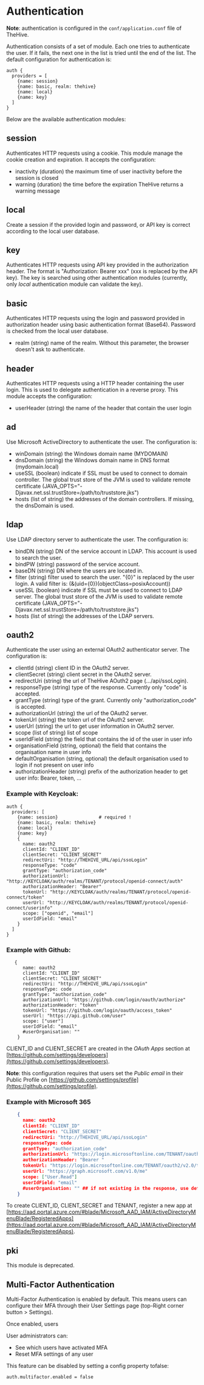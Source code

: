 # Authentication

**Note**: authentication is configured in the `conf/application.conf` file of TheHive.

Authentication consists of a set of module. Each one tries to authenticate the user. If it fails, the next one in the list is tried until the end of the list. The default configuration for authentication is:

```
auth {
  providers = [
    {name: session}
    {name: basic, realm: thehive}
    {name: local}
    {name: key}
  ]
}
```

Below are the available authentication modules:

## session

Authenticates HTTP requests using a cookie. This module manage the cookie creation and expiration. It accepts the configuration:

- inactivity (duration) the maximum time of user inactivity before the session is closed
- warning (duration) the time before the expiration TheHive returns a warning message

## local

Create a session if the provided login and password, or API key is correct according to the local user database.

## key

Authenticates HTTP requests using API key provided in the authorization header. The format is "Authorization: Bearer xxx" (xxx is replaced by the API key). The key is searched using other authentication modules (currently, only _local_ authentication module can validate the key).

## basic

Authenticates HTTP requests using the login and password provided in authorization header using basic authentication format (Base64). Password is checked from the local user database.

- realm (string) name of the realm. Without this parameter, the browser doesn't ask to authenticate.

## header

Authenticates HTTP requests using a HTTP header containing the user login. This is used to delegate authentication in a reverse proxy. This module accepts the configuration:

- userHeader (string) the name of the header that contain the user login

## ad

Use Microsoft ActiveDirectory to authenticate the user. The configuration is:

- winDomain (string) the Windows domain name (MYDOMAIN)
- dnsDomain (string) the Windows domain name in DNS format (mydomain.local)
- useSSL (boolean) indicate if SSL must be used to connect to domain controller. The global trust store of the JVM is used to validate remote certificate (JAVA_OPTS="-Djavax.net.ssl.trustStore=/path/to/truststore.jks")
- hosts (list of string) the addresses of the domain controllers. If missing, the dnsDomain is used.

## ldap

Use LDAP directory server to authenticate the user. The configuration is:

- bindDN (string) DN of the service account in LDAP. This account is used to search the user.
- bindPW (string) password of the service account.
- baseDN (string) DN where the users are located in.
- filter (string) filter used to search the user. "{0}" is replaced by the user login. A valid filter is: (&(uid={0})(objectClass=posixAccount))
- useSSL (boolean) indicate if SSL must be used to connect to LDAP server. The global trust store of the JVM is used to validate remote certificate (JAVA_OPTS="-Djavax.net.ssl.trustStore=/path/to/truststore.jks")
- hosts (list of string) the addresses of the LDAP servers.

## oauth2

Authenticate the user using an external OAuth2 authenticator server. The configuration is:

- clientId (string) client ID in the OAuth2 server.
- clientSecret (string) client secret in the OAuth2 server.
- redirectUri (string) the url of TheHive AOuth2 page (.../api/ssoLogin).
- responseType (string) type of the response. Currently only "code" is accepted.
- grantType (string) type of the grant. Currently only "authorization_code" is accepted.
- authorizationUrl (string) the url of the OAuth2 server.
- tokenUrl (string) the token url of the OAuth2 server.
- userUrl (string) the url to get user information in OAuth2 server.
- scope (list of string) list of scope
- userIdField (string) the field that contains the id of the user in user info
- organisationField (string, optional) the field that contains the organisation name in user info
- defaultOrganisation (string, optional) the default organisation used to login if not present on user info
- authorizationHeader (string) prefix of the authorization header to get user info: Bearer, token, ...

### Example with **Keycloak**:

```
auth {
  providers: [
    {name: session}               # required !
    {name: basic, realm: thehive}
    {name: local}
    {name: key}    
    {
      name: oauth2
      clientId: "CLIENT_ID"
      clientSecret: "CLIENT_SECRET"
      redirectUri: "http://THEHIVE_URL/api/ssoLogin"
      responseType: "code"
      grantType: "authorization_code"
      authorizationUrl: "http://KEYCLOAK/auth/realms/TENANT/protocol/openid-connect/auth"
      authorizationHeader: "Bearer"
      tokenUrl: "http://KEYCLOAK/auth/realms/TENANT/protocol/openid-connect/token"
      userUrl: "http://KEYCLOAK/auth/realms/TENANT/protocol/openid-connect/userinfo"
      scope: ["openid", "email"]
      userIdField: "email"
    }
  ]
}
```

### Example with **Github**: 

```
   {
      name: oauth2
      clientId: "CLIENT_ID"
      clientSecret: "CLIENT_SECRET"
      redirectUri: "http://THEHIVE_URL/api/ssoLogin"
      responseType: code
      grantType: "authorization_code"
      authorizationUrl: "https://github.com/login/oauth/authorize"
      authorizationHeader: "token"
      tokenUrl: "https://github.com/login/oauth/access_token"
      userUrl: "https://api.github.com/user"
      scope: ["user"]
      userIdField: "email" 
      #userOrganisation: ""
    }
```

CLIENT_ID and CLIENT_SECRET are created in the _OAuth Apps_ section at [https://github.com/settings/developers](https://github.com/settings/developers).

**Note**: this configuration requires that users set the _Public email_ in their Public Profile on [https://github.com/settings/profile](https://github.com/settings/profile).

### Example with Microsoft 365

```json
    {
      name: oauth2
      clientId: "CLIENT_ID"
      clientSecret: "CLIENT_SECRET"
      redirectUri: "http://THEHIVE_URL/api/ssoLogin"
      responseType: code
      grantType: "authorization_code"
      authorizationUrl: "https://login.microsoftonline.com/TENANT/oauth2/v2.0/authorize"
      authorizationHeader: "Bearer "
      tokenUrl: "https://login.microsoftonline.com/TENANT/oauth2/v2.0/token"
      userUrl: "https://graph.microsoft.com/v1.0/me"
      scope: ["User.Read"]
      userIdField: "email" 
      #userOrganisation: "" ## if not existing in the response, use default organisation
    }

```

To create CLIENT_ID, CLIENT_SECRET and TENANT, register a new app at [https://aad.portal.azure.com/#blade/Microsoft_AAD_IAM/ActiveDirectoryMenuBlade/RegisteredApps](https://aad.portal.azure.com/#blade/Microsoft_AAD_IAM/ActiveDirectoryMenuBlade/RegisteredApps).

 


## pki

This module is deprecated.

## Multi-Factor Authentication

Multi-Factor Authentication is enabled by default. This means users can configure their MFA through their User Settings page (top-Right corner button > Settings).

Once enabled, users 

User administrators can:

- See which users have activated MFA
- Reset MFA settings of any user

This feature can be disabled by setting a config property tofalse:

```
auth.multifactor.enabled = false
```
